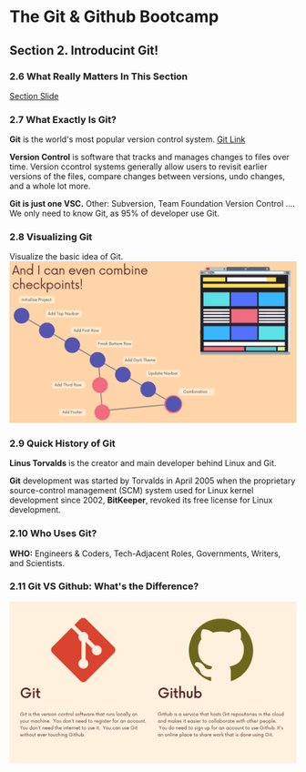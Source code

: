 # The Git & Github Bootcamp

## Section 2. Introducint Git!

### 2.6 What Really Matters In This Section
[Section Slide](doc/S2_Git+&+Github_+Intro+To+Git.pdf)

### 2.7 What Exactly Is Git?
**Git** is the world's most popular version control system. [Git Link](https://git-scm.com/)

**Version Control** is software that tracks and manages changes to files over time. Version ccontrol systems generally allow users to revisit earlier versions of the files, compare changes between versions, undo changes, and a whole lot more. 

**Git is just one VSC.** Other: Subversion, Team Foundation Version Control .... We only need to know Git, as 95% of developer use Git.

### 2.8 Visualizing Git
Visualize the basic idea of Git.
![VisualizationGit](img/8_1_VisualizationGit.png "VisualizationGit")

### 2.9 Quick History of Git
**Linus Torvalds** is the creator and main developer behind Linux and Git.

**Git** development was started by Torvalds in April 2005 when the proprietary source-control management (SCM) system used for Linux kernel development since 2002, **BitKeeper**, revoked its free license for Linux development.

### 2.10 Who Uses Git?
**WHO:** Engineers & Coders, Tech-Adjacent Roles, Governments, Writers, and Scientists.

### 2.11 Git VS Github: What's the Difference?
![Git vs Github](img/11_1_Git_Github.png "Git vs Github")







